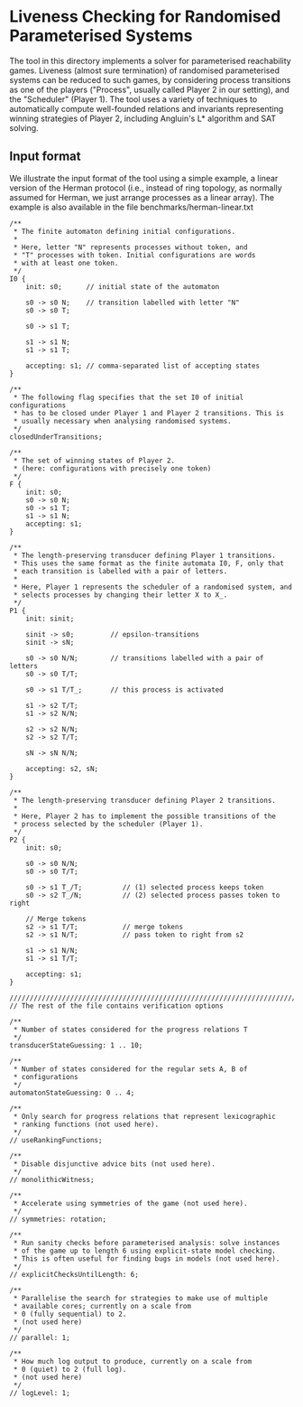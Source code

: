 # Liveness Checking for Randomised Parameterised Systems

The tool in this directory implements a solver for parameterised
reachability games. Liveness (almost sure termination) of randomised
parameterised systems can be reduced to such games, by considering 
process transitions as one of the players ("Process", usually called
Player 2 in our setting), and the "Scheduler" (Player 1). The tool
uses a variety of techniques to automatically compute well-founded
relations and invariants representing winning strategies of Player 2,
including Angluin's L* algorithm and SAT solving.

## Input format

We illustrate the input format of the tool using a simple example,
a linear version of the Herman protocol (i.e., instead of ring topology,
as normally assumed for Herman, we just arrange processes as a linear
array). The example is also available in the file
benchmarks/herman-linear.txt

```
/**
 * The finite automaton defining initial configurations.
 *
 * Here, letter "N" represents processes without token, and
 * "T" processes with token. Initial configurations are words
 * with at least one token.
 */
I0 {
    init: s0;      // initial state of the automaton

    s0 -> s0 N;    // transition labelled with letter "N"
    s0 -> s0 T;

    s0 -> s1 T;
    
    s1 -> s1 N;
    s1 -> s1 T;

    accepting: s1; // comma-separated list of accepting states
}

/**
 * The following flag specifies that the set I0 of initial configurations
 * has to be closed under Player 1 and Player 2 transitions. This is
 * usually necessary when analysing randomised systems.
 */
closedUnderTransitions;

/**
 * The set of winning states of Player 2.
 * (here: configurations with precisely one token)
 */
F {
    init: s0;
    s0 -> s0 N;
    s0 -> s1 T;
    s1 -> s1 N;
    accepting: s1;
}

/**
 * The length-preserving transducer defining Player 1 transitions.
 * This uses the same format as the finite automata I0, F, only that
 * each transition is labelled with a pair of letters.
 *
 * Here, Player 1 represents the scheduler of a randomised system, and
 * selects processes by changing their letter X to X_.
 */
P1 {
    init: sinit;

    sinit -> s0;         // epsilon-transitions
    sinit -> sN;

    s0 -> s0 N/N;        // transitions labelled with a pair of letters
    s0 -> s0 T/T;

    s0 -> s1 T/T_;       // this process is activated

    s1 -> s2 T/T;
    s1 -> s2 N/N;
    
    s2 -> s2 N/N;
    s2 -> s2 T/T;

    sN -> sN N/N;

    accepting: s2, sN;
}

/**
 * The length-preserving transducer defining Player 2 transitions.
 *
 * Here, Player 2 has to implement the possible transitions of the
 * process selected by the scheduler (Player 1).
 */
P2 {
    init: s0;

    s0 -> s0 N/N;
    s0 -> s0 T/T;

    s0 -> s1 T_/T;          // (1) selected process keeps token
    s0 -> s2 T_/N;          // (2) selected process passes token to right
    
    // Merge tokens
    s2 -> s1 T/T;           // merge tokens
    s2 -> s1 N/T;           // pass token to right from s2

    s1 -> s1 N/N;
    s1 -> s1 T/T;

    accepting: s1;
}

/////////////////////////////////////////////////////////////////////////////
// The rest of the file contains verification options
 
/**
 * Number of states considered for the progress relations T
 */
transducerStateGuessing: 1 .. 10;

/**
 * Number of states considered for the regular sets A, B of
 * configurations
 */
automatonStateGuessing: 0 .. 4;

/**
 * Only search for progress relations that represent lexicographic
 * ranking functions (not used here).
 */
// useRankingFunctions;

/**
 * Disable disjunctive advice bits (not used here).
 */
// monolithicWitness;

/**
 * Accelerate using symmetries of the game (not used here).
 */
// symmetries: rotation;

/**
 * Run sanity checks before parameterised analysis: solve instances
 * of the game up to length 6 using explicit-state model checking.
 * This is often useful for finding bugs in models (not used here).
 */
// explicitChecksUntilLength: 6;

/**
 * Parallelise the search for strategies to make use of multiple
 * available cores; currently on a scale from
 * 0 (fully sequential) to 2.
 * (not used here)
 */
// parallel: 1;

/**
 * How much log output to produce, currently on a scale from
 * 0 (quiet) to 2 (full log).
 * (not used here)
 */
// logLevel: 1;

```
